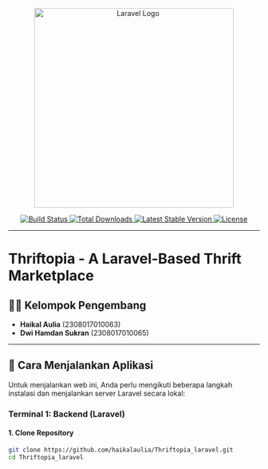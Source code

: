 <p align="center">
  <a href="https://laravel.com" target="_blank">
    <img src="https://raw.githubusercontent.com/laravel/art/master/logo-lockup/5%20SVG/2%20CMYK/1%20Full%20Color/laravel-logolockup-cmyk-red.svg" width="400" alt="Laravel Logo">
  </a>
</p>

<p align="center">
  <a href="https://github.com/laravel/framework/actions">
    <img src="https://github.com/laravel/framework/workflows/tests/badge.svg" alt="Build Status">
  </a>
  <a href="https://packagist.org/packages/laravel/framework">
    <img src="https://img.shields.io/packagist/dt/laravel/framework" alt="Total Downloads">
  </a>
  <a href="https://packagist.org/packages/laravel/framework">
    <img src="https://img.shields.io/packagist/v/laravel/framework" alt="Latest Stable Version">
  </a>
  <a href="https://packagist.org/packages/laravel/framework">
    <img src="https://img.shields.io/packagist/l/laravel/framework" alt="License">
  </a>
</p>

---

# Thriftopia - A Laravel-Based Thrift Marketplace

## 👨‍💻 Kelompok Pengembang

- **Haikal Aulia** (2308017010063)  
- **Dwi Hamdan Sukran** (2308017010065)

---

## 🚀 Cara Menjalankan Aplikasi

Untuk menjalankan web ini, Anda perlu mengikuti beberapa langkah instalasi dan menjalankan server Laravel secara lokal:

### Terminal 1: Backend (Laravel)

#### 1. Clone Repository

```bash
git clone https://github.com/haikalaulia/Thriftopia_laravel.git
cd Thriftopia_laravel
